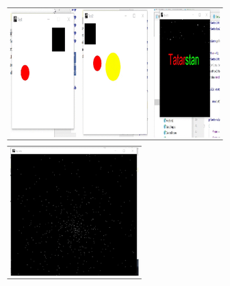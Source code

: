 
<table style= padding:10px">
  <tr>
    <td>  <img src="./1.gif"  alt="1" width = 300px height = 300px ></td>
    <td>  <img src="./2.gif"  alt="1" width = 300px height = 300px ></td>
      
 <td><img src="./3.gif" align="right" alt="2" width = 300px height = 300px></td>
 

  </tr>
</table>
<table style= padding:10px">
  <tr>
    <td>  <img src="./4.gif"  alt="1" width = 300px height = 300px ></td>
    
 

  </tr>
</table>
